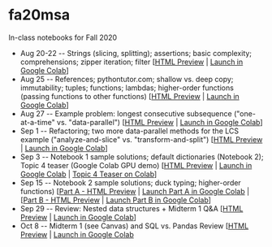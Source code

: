 # fa20msa

In-class notebooks for Fall 2020

* Aug 20-22 -- Strings (slicing, splitting); assertions; basic complexity; comprehensions; zipper iteration; filter [[HTML Preview](https://htmlpreview.github.io/?https://raw.githubusercontent.com/rvuduc/cse6040fa20/master/0820.html) | [Launch in Google Colab](https://colab.research.google.com/github/rvuduc/cse6040fa20/blob/master/0820.ipynb)]
* Aug 25 -- References; pythontutor.com; shallow vs. deep copy; immutability; tuples; functions; lambdas; higher-order functions (passing functions to other functions) [[HTML Preview](https://htmlpreview.github.io/?https://raw.githubusercontent.com/rvuduc/cse6040fa20/master/0825.html) | [Launch in Google Colab](https://colab.research.google.com/github/rvuduc/cse6040fa20/blob/master/0825.ipynb)]
* Aug 27 -- Example problem: longest consecutive subsequence ("one-at-a-time" vs. "data-parallel") [[HTML Preview](https://htmlpreview.github.io/?https://raw.githubusercontent.com/rvuduc/cse6040fa20/master/0827.html) | [Launch in Google Colab](https://colab.research.google.com/github/rvuduc/cse6040fa20/blob/master/0827.ipynb)]
* Sep 1 -- Refactoring; two more data-parallel methods for the LCS example ("analyze-and-slice" vs. "transform-and-split") [[HTML Preview](https://htmlpreview.github.io/?https://raw.githubusercontent.com/rvuduc/cse6040fa20/master/0901.html) | [Launch in Google Colab](https://colab.research.google.com/github/rvuduc/cse6040fa20/blob/master/0901.ipynb)]
* Sep 3 -- Notebook 1 sample solutions; default dictionaries (Notebook 2); Topic 4 teaser (Google Colab GPU demo) [[HTML Preview](https://htmlpreview.github.io/?https://raw.githubusercontent.com/rvuduc/cse6040fa20/master/0903.html) | [Launch in Google Colab](https://colab.research.google.com/github/rvuduc/cse6040fa20/blob/master/0903.ipynb) | [Topic 4 Teaser on Colab](https://colab.research.google.com/drive/1-MlOoW5y2TznOm_LmBjlArjbkwvMrykJ?usp=sharing)]
* Sep 15 -- Notebook 2 sample solutions; duck typing; higher-order functions) [[Part A - HTML Preview](https://htmlpreview.github.io/?https://raw.githubusercontent.com/rvuduc/cse6040fa20/master/0915a.html) | [Launch Part A in Google Colab](https://colab.research.google.com/github/rvuduc/cse6040fa20/blob/master/0915a.ipynb) | [[Part B - HTML Preview](https://htmlpreview.github.io/?https://raw.githubusercontent.com/rvuduc/cse6040fa20/master/0915b.html) | [Launch Part B in Google Colab](https://colab.research.google.com/github/rvuduc/cse6040fa20/blob/master/0915b.ipynb)]
* Sep 29 -- Review: Nested data structures + Midterm 1 Q&A [[HTML Preview](https://htmlpreview.github.io/?https://raw.githubusercontent.com/rvuduc/cse6040fa20/master/0929.html) | [Launch in Google Colab](https://colab.research.google.com/github/rvuduc/cse6040fa20/blob/master/0929.ipynb)]
* Oct 8 -- Midterm 1 (see Canvas) and SQL vs. Pandas Review [[HTML Preview](https://htmlpreview.github.io/?https://raw.githubusercontent.com/rvuduc/cse6040fa20/master/1008.html) | [Launch in Google Colab](https://colab.research.google.com/github/rvuduc/cse6040fa20/blob/master/1008.ipynb)
